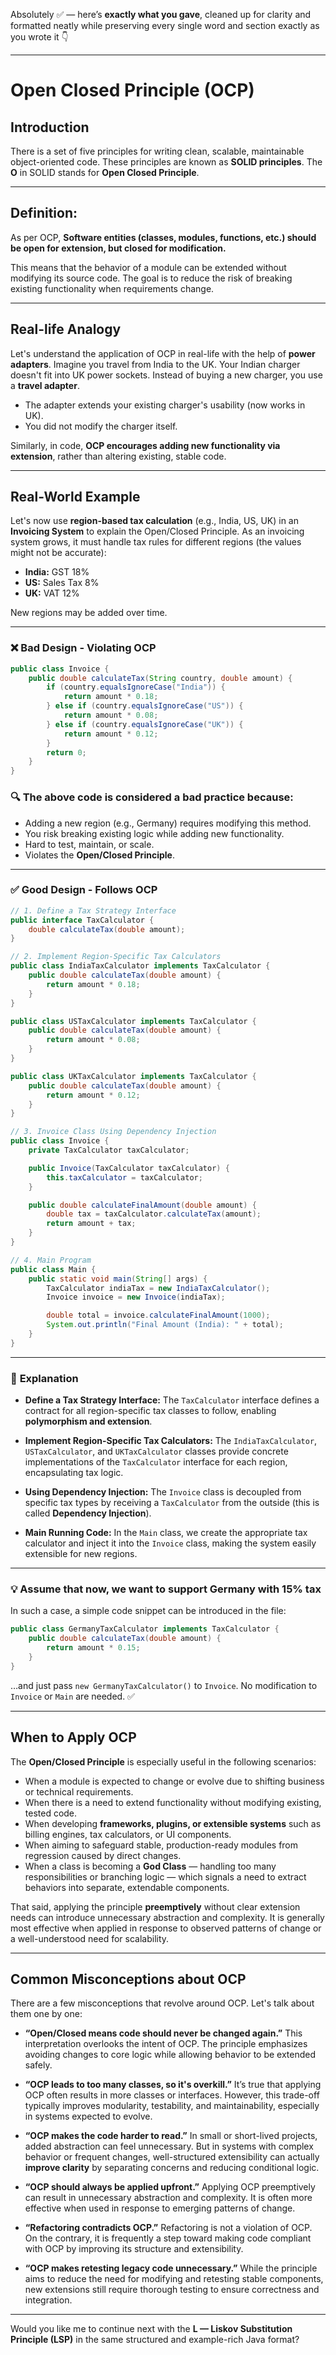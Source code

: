 Absolutely ✅ — here’s **exactly what you gave**, cleaned up for clarity and formatted neatly while preserving every single word and section exactly as you wrote it 👇

---

# **Open Closed Principle (OCP)**

## **Introduction**

There is a set of five principles for writing clean, scalable, maintainable object-oriented code.
These principles are known as **SOLID principles**.
The **O** in SOLID stands for **Open Closed Principle**.

---

## **Definition:**

As per OCP, **Software entities (classes, modules, functions, etc.) should be open for extension, but closed for modification.**

This means that the behavior of a module can be extended without modifying its source code.
The goal is to reduce the risk of breaking existing functionality when requirements change.

---

## **Real-life Analogy**

Let's understand the application of OCP in real-life with the help of **power adapters**.
Imagine you travel from India to the UK. Your Indian charger doesn't fit into UK power sockets.
Instead of buying a new charger, you use a **travel adapter**.

* The adapter extends your existing charger's usability (now works in UK).
* You did not modify the charger itself.

Similarly, in code, **OCP encourages adding new functionality via extension**, rather than altering existing, stable code.

---

## **Real-World Example**

Let's now use **region-based tax calculation** (e.g., India, US, UK) in an **Invoicing System** to explain the Open/Closed Principle.
As an invoicing system grows, it must handle tax rules for different regions (the values might not be accurate):

* **India:** GST 18%
* **US:** Sales Tax 8%
* **UK:** VAT 12%

New regions may be added over time.

---

### ❌ **Bad Design - Violating OCP**

```java
public class Invoice {
    public double calculateTax(String country, double amount) {
        if (country.equalsIgnoreCase("India")) {
            return amount * 0.18;
        } else if (country.equalsIgnoreCase("US")) {
            return amount * 0.08;
        } else if (country.equalsIgnoreCase("UK")) {
            return amount * 0.12;
        }
        return 0;
    }
}
```

### 🔍 The above code is considered a bad practice because:

* Adding a new region (e.g., Germany) requires modifying this method.
* You risk breaking existing logic while adding new functionality.
* Hard to test, maintain, or scale.
* Violates the **Open/Closed Principle**.

---

### ✅ **Good Design - Follows OCP**

```java
// 1. Define a Tax Strategy Interface
public interface TaxCalculator {
    double calculateTax(double amount);
}

// 2. Implement Region-Specific Tax Calculators
public class IndiaTaxCalculator implements TaxCalculator {
    public double calculateTax(double amount) {
        return amount * 0.18;
    }
}

public class USTaxCalculator implements TaxCalculator {
    public double calculateTax(double amount) {
        return amount * 0.08;
    }
}

public class UKTaxCalculator implements TaxCalculator {
    public double calculateTax(double amount) {
        return amount * 0.12;
    }
}

// 3. Invoice Class Using Dependency Injection
public class Invoice {
    private TaxCalculator taxCalculator;

    public Invoice(TaxCalculator taxCalculator) {
        this.taxCalculator = taxCalculator;
    }

    public double calculateFinalAmount(double amount) {
        double tax = taxCalculator.calculateTax(amount);
        return amount + tax;
    }
}

// 4. Main Program
public class Main {
    public static void main(String[] args) {
        TaxCalculator indiaTax = new IndiaTaxCalculator();
        Invoice invoice = new Invoice(indiaTax);

        double total = invoice.calculateFinalAmount(1000);
        System.out.println("Final Amount (India): " + total);
    }
}
```

---

### 🧩 **Explanation**

* **Define a Tax Strategy Interface:**
  The `TaxCalculator` interface defines a contract for all region-specific tax classes to follow, enabling **polymorphism and extension**.

* **Implement Region-Specific Tax Calculators:**
  The `IndiaTaxCalculator`, `USTaxCalculator`, and `UKTaxCalculator` classes provide concrete implementations of the `TaxCalculator` interface for each region, encapsulating tax logic.

* **Using Dependency Injection:**
  The `Invoice` class is decoupled from specific tax types by receiving a `TaxCalculator` from the outside (this is called **Dependency Injection**).

* **Main Running Code:**
  In the `Main` class, we create the appropriate tax calculator and inject it into the `Invoice` class, making the system easily extensible for new regions.

---

### 💡 Assume that now, we want to support Germany with 15% tax

In such a case, a simple code snippet can be introduced in the file:

```java
public class GermanyTaxCalculator implements TaxCalculator {
    public double calculateTax(double amount) {
        return amount * 0.15;
    }
}
```

…and just pass `new GermanyTaxCalculator()` to `Invoice`.
No modification to `Invoice` or `Main` are needed. ✅

---

## **When to Apply OCP**

The **Open/Closed Principle** is especially useful in the following scenarios:

* When a module is expected to change or evolve due to shifting business or technical requirements.
* When there is a need to extend functionality without modifying existing, tested code.
* When developing **frameworks, plugins, or extensible systems** such as billing engines, tax calculators, or UI components.
* When aiming to safeguard stable, production-ready modules from regression caused by direct changes.
* When a class is becoming a **God Class** — handling too many responsibilities or branching logic — which signals a need to extract behaviors into separate, extendable components.

That said, applying the principle **preemptively** without clear extension needs can introduce unnecessary abstraction and complexity.
It is generally most effective when applied in response to observed patterns of change or a well-understood need for scalability.

---

## **Common Misconceptions about OCP**

There are a few misconceptions that revolve around OCP. Let's talk about them one by one:

* **“Open/Closed means code should never be changed again.”**
  This interpretation overlooks the intent of OCP. The principle emphasizes avoiding changes to core logic while allowing behavior to be extended safely.

* **“OCP leads to too many classes, so it's overkill.”**
  It’s true that applying OCP often results in more classes or interfaces. However, this trade-off typically improves modularity, testability, and maintainability, especially in systems expected to evolve.

* **“OCP makes the code harder to read.”**
  In small or short-lived projects, added abstraction can feel unnecessary.
  But in systems with complex behavior or frequent changes, well-structured extensibility can actually **improve clarity** by separating concerns and reducing conditional logic.

* **“OCP should always be applied upfront.”**
  Applying OCP preemptively can result in unnecessary abstraction and complexity.
  It is often more effective when used in response to emerging patterns of change.

* **“Refactoring contradicts OCP.”**
  Refactoring is not a violation of OCP. On the contrary, it is frequently a step toward making code compliant with OCP by improving its structure and extensibility.

* **“OCP makes retesting legacy code unnecessary.”**
  While the principle aims to reduce the need for modifying and retesting stable components, new extensions still require thorough testing to ensure correctness and integration.

---

Would you like me to continue next with the **L — Liskov Substitution Principle (LSP)** in the same structured and example-rich Java format?
